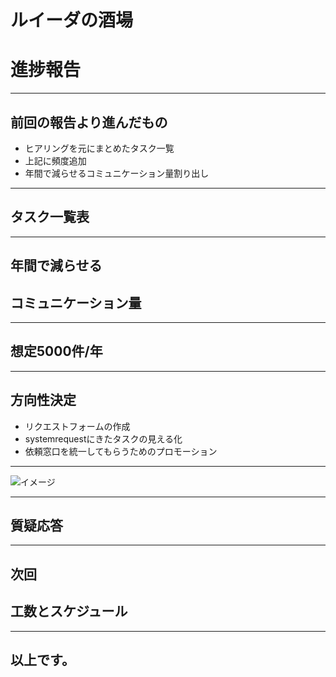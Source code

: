 # ルイーダの酒場
# 進捗報告

---

## 前回の報告より進んだもの
- ヒアリングを元にまとめたタスク一覧
- 上記に頻度追加
- 年間で減らせるコミュニケーション量割り出し

---

## タスク一覧表

---

## 年間で減らせる  
## コミュニケーション量

---

## 想定5000件/年

---

## 方向性決定

- リクエストフォームの作成
- systemrequestにきたタスクの見える化
- 依頼窓口を統一してもらうためのプロモーション

---

![イメージ](myslide/システムイメージ図.png)

---

## 質疑応答

---

## 次回
## 工数とスケジュール

---

## 以上です。
